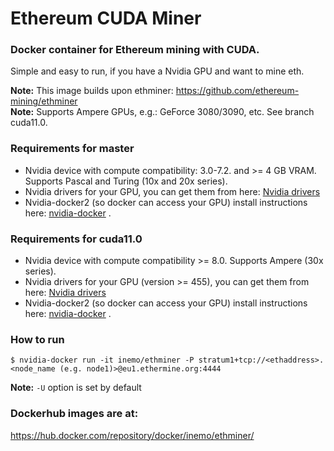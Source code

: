 # Ethereum CUDA Miner


### Docker container for Ethereum mining with CUDA.

Simple and easy to run, if you have a Nvidia GPU and want to mine eth.

**Note:** This image builds upon ethminer: <https://github.com/ethereum-mining/ethminer>  
**Note:** Supports Ampere GPUs, e.g.: GeForce 3080/3090, etc. See branch cuda11.0.


### Requirements for master
- Nvidia device with compute compatibility: 3.0-7.2. and >= 4 GB VRAM. Supports Pascal and Turing (10x and 20x series).
- Nvidia drivers for your GPU, you can get them from here: [Nvidia drivers](http://www.nvidia.com/Download/index.aspx) 
- Nvidia-docker2 (so docker can access your GPU) install instructions here: [nvidia-docker]( https://github.com/nvidia/nvidia-docker/wiki/Installation-(version-2.0)) .

### Requirements for cuda11.0
- Nvidia device with compute compatibility >= 8.0. Supports Ampere (30x series).
- Nvidia drivers for your GPU (version >= 455), you can get them from here: [Nvidia drivers](http://www.nvidia.com/Download/index.aspx)
- Nvidia-docker2 (so docker can access your GPU) install instructions here: [nvidia-docker]( https://github.com/nvidia/nvidia-docker/wiki/Installation-(version-2.0)) .

### How to run
```
$ nvidia-docker run -it inemo/ethminer -P stratum1+tcp://<ethaddress>.<node_name (e.g. node1)>@eu1.ethermine.org:4444
```

**Note:** `-U` option is set by default  

### Dockerhub images are at: 
https://hub.docker.com/repository/docker/inemo/ethminer/
